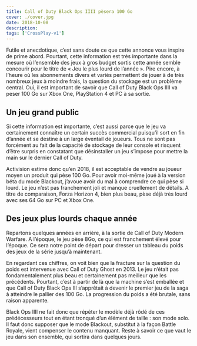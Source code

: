 ```yaml
---
title: Call of Duty Black Ops IIII pèsera 100 Go
cover: ./cover.jpg
date: 2018-10-08
description: 
tags: ['CrossPlay-v1']
---
```

Futile et anecdotique, c’est sans doute ce que cette annonce vous inspire de prime abord. Pourtant, cette information est très importante dans la mesure où l’ensemble des jeux à gros budget sortis cette année semble concourir pour le titre de « Jeu le plus lourd de l’année ». Pire encore, à l’heure où les abonnements divers et variés permettent de jouer à de très nombreux jeux à moindre frais, la question du stockage est un problème central. Oui, il est important de savoir que Call of Duty Black Ops IIII va peser 100 Go sur Xbox One, PlayStation 4 et PC à sa sortie.

## Un jeu grand public
Si cette information est importante, c’est aussi parce que le jeu va certainement connaître un certain succès commercial puisqu’il sort en fin d’année et se destine à un large éventail de joueurs. Tous ne sont pas forcément au fait de la capacité de stockage de leur console et risquent d’être surpris en constatant que désinstaller un jeu s’impose pour mettre la main sur le dernier Call of Duty.

Activision estime donc qu’en 2018, il est acceptable de vendre au joueur moyen un produit qui pèse 100 Go. Pour avoir moi-même joué à la version béta du mode Blackout, j’avoue avoir du mal à comprendre ce qui pèse si lourd. Le jeu n’est pas franchement joli et manque cruellement de détails. A titre de comparaison, Forza Horizon 4, bien plus beau, pèse déjà très lourd avec ses 64 Go sur PC et Xbox One.

## Des jeux plus lourds chaque année
Repartons quelques années en arrière, à la sortie de Call of Duty Modern Warfare. A l’époque, le jeu pèse 8Go, ce qui est franchement élevé pour l’époque. Ce sera notre point de départ pour dresser un tableau du poids des jeux de la série jusqu’à maintenant.

En regardant ces chiffres, on voit bien que la fracture sur la question du poids est intervenue avec Call of Duty Ghost en 2013. Le jeu n’était pas fondamentalement plus beau et certainement pas meilleur que les précédents. Pourtant, c’est à partir de là que la machine s’est emballée et que Call of Duty Black Ops III s’apprêtait à devenir le premier jeu de la saga à atteindre le pallier des 100 Go. La progression du poids a été brutale, sans raison apparente.

Black Ops IIII ne fait donc que répéter le modèle déjà rôdé de ces prédécesseurs tout en étant tronqué d’un élément de taille : son mode solo. Il faut donc supposer que le mode Blackout, substitut à la façon Battle Royale, vient compenser le contenu manquant. Reste à savoir ce que vaut le jeu dans son ensemble, qui sortira dans quelques jours.


